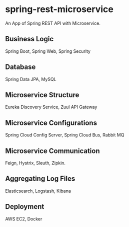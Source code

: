 ﻿# spring-rest-microservice

An App of Spring REST API with Microservice.

## Business Logic
Spring Boot, Spring Web, Spring Security

## Database
Spring Data JPA, MySQL

## Microservice Structure
Eureka Discovery Service, Zuul API Gateway

## Microservice Configurations
Spring Cloud Config Server, Spring Cloud Bus, Rabbit MQ

## Microservice Communication
Feign, Hystrix, Sleuth, Zipkin.

## Aggregating Log Files
Elasticsearch, Logstash, Kibana

## Deployment
AWS EC2, Docker
